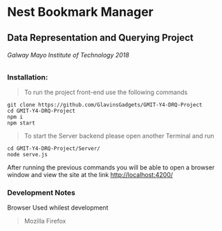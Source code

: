 # Nest Bookmark Manager

## Data Representation and Querying Project

###### Galway Mayo Institute of Technology 2018

### Installation:

> To run the project front-end use the following commands

```
git clone https://github.com/GlavinsGadgets/GMIT-Y4-DRQ-Project
cd GMIT-Y4-DRQ-Project
npm i
npm start
```

> To start the Server backend please open another Terminal and run 

```
cd GMIT-Y4-DRQ-Project/Server/
node serve.js
```

After running the previous commands you will be able to open a browser window and view the site at the link [http://localhost:4200/](http://localhost:4200/)

### Development Notes

Browser Used whilest development 

> Mozilla Firefox 